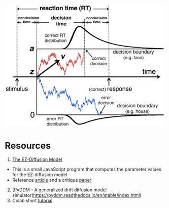 ![](/images/ConceptualFigure.jpg)
# Resources
1. [The EZ-Diffusion Model](https://www.ejwagenmakers.com/EZ.html)
- This is a small JavaScript program that computes the parameter values for the EZ-diffusion model
- Reference [article](https://link.springer.com/article/10.3758/BF03194023) and a critique [paper](https://www.ncbi.nlm.nih.gov/pmc/articles/PMC2715153/)
2. [PyDDM - A generalized drift diffusion model simulator(https://pyddm.readthedocs.io/en/stable/index.html)
3. Colab short [tutorial](https://colab.research.google.com/github/mwshinn/PyDDM/blob/master/doc/notebooks/pyddm_gddm_short_tutorial.ipynb)
